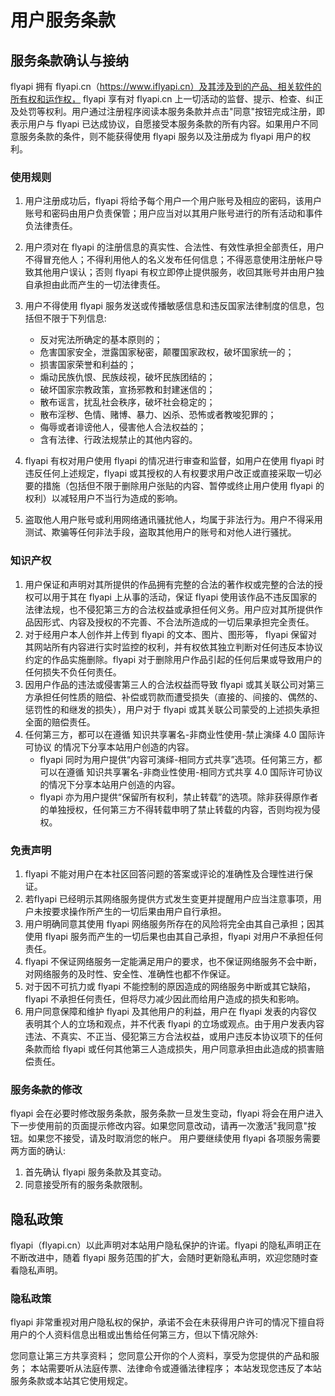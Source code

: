 # 用户服务条款

## 服务条款确认与接纳

flyapi 拥有 flyapi.cn（https://www.iflyapi.cn）及其涉及到的产品、相关软件的所有权和运作权， flyapi 享有对 flyapi.cn 上一切活动的监督、提示、检查、纠正及处罚等权利。用户通过注册程序阅读本服务条款并点击"同意"按钮完成注册，即表示用户与 flyapi 已达成协议，自愿接受本服务条款的所有内容。如果用户不同意服务条款的条件，则不能获得使用 flyapi 服务以及注册成为 flyapi 用户的权利。

### 使用规则
1. 用户注册成功后，flyapi 将给予每个用户一个用户账号及相应的密码，该用户账号和密码由用户负责保管；用户应当对以其用户账号进行的所有活动和事件负法律责任。
2. 用户须对在 flyapi 的注册信息的真实性、合法性、有效性承担全部责任，用户不得冒充他人；不得利用他人的名义发布任何信息；不得恶意使用注册帐户导致其他用户误认；否则 flyapi 有权立即停止提供服务，收回其账号并由用户独自承担由此而产生的一切法律责任。
3. 用户不得使用 flyapi 服务发送或传播敏感信息和违反国家法律制度的信息，包括但不限于下列信息:

    - 反对宪法所确定的基本原则的；
    - 危害国家安全，泄露国家秘密，颠覆国家政权，破坏国家统一的；
    - 损害国家荣誉和利益的；
    - 煽动民族仇恨、民族歧视，破坏民族团结的；
    - 破坏国家宗教政策，宣扬邪教和封建迷信的；
    - 散布谣言，扰乱社会秩序，破坏社会稳定的；
    - 散布淫秽、色情、赌博、暴力、凶杀、恐怖或者教唆犯罪的；
    - 侮辱或者诽谤他人，侵害他人合法权益的；
    - 含有法律、行政法规禁止的其他内容的。
4. flyapi 有权对用户使用 flyapi 的情况进行审查和监督，如用户在使用 flyapi 时违反任何上述规定，flyapi 或其授权的人有权要求用户改正或直接采取一切必要的措施（包括但不限于删除用户张贴的内容、暂停或终止用户使用 flyapi 的权利）以减轻用户不当行为造成的影响。
5. 盗取他人用户账号或利用网络通讯骚扰他人，均属于非法行为。用户不得采用测试、欺骗等任何非法手段，盗取其他用户的账号和对他人进行骚扰。
### 知识产权
1. 用户保证和声明对其所提供的作品拥有完整的合法的著作权或完整的合法的授权可以用于其在 flyapi 上从事的活动，保证 flyapi 使用该作品不违反国家的法律法规，也不侵犯第三方的合法权益或承担任何义务。用户应对其所提供作品因形式、内容及授权的不完善、不合法所造成的一切后果承担完全责任。
2. 对于经用户本人创作并上传到 flyapi 的文本、图片、图形等， flyapi 保留对其网站所有内容进行实时监控的权利，并有权依其独立判断对任何违反本协议约定的作品实施删除。flyapi 对于删除用户作品引起的任何后果或导致用户的任何损失不负任何责任。
3. 因用户作品的违法或侵害第三人的合法权益而导致 flyapi 或其关联公司对第三方承担任何性质的赔偿、补偿或罚款而遭受损失（直接的、间接的、偶然的、惩罚性的和继发的损失），用户对于 flyapi 或其关联公司蒙受的上述损失承担全面的赔偿责任。
4. 任何第三方，都可以在遵循 知识共享署名-非商业性使用-禁止演绎 4.0 国际许可协议 的情况下分享本站用户创造的内容。
    - flyapi 同时为用户提供“内容可演绎-相同方式共享”选项。任何第三方，都可以在遵循 知识共享署名-非商业性使用-相同方式共享 4.0 国际许可协议 的情况下分享本站用户创造的内容。
    - flyapi 亦为用户提供“保留所有权利，禁止转载”的选项。除非获得原作者的单独授权，任何第三方不得转载申明了禁止转载的内容，否则均视为侵权。
### 免责声明
1. flyapi 不能对用户在本社区回答问题的答案或评论的准确性及合理性进行保证。
2. 若flyapi 已经明示其网络服务提供方式发生变更并提醒用户应当注意事项，用户未按要求操作所产生的一切后果由用户自行承担。
3. 用户明确同意其使用 flyapi 网络服务所存在的风险将完全由其自己承担；因其使用 flyapi 服务而产生的一切后果也由其自己承担，flyapi 对用户不承担任何责任。
4. flyapi 不保证网络服务一定能满足用户的要求，也不保证网络服务不会中断，对网络服务的及时性、安全性、准确性也都不作保证。
5. 对于因不可抗力或 flyapi 不能控制的原因造成的网络服务中断或其它缺陷，flyapi 不承担任何责任，但将尽力减少因此而给用户造成的损失和影响。
6. 用户同意保障和维护 flyapi 及其他用户的利益，用户在 flyapi 发表的内容仅表明其个人的立场和观点，并不代表 flyapi 的立场或观点。由于用户发表内容违法、不真实、不正当、侵犯第三方合法权益，或用户违反本协议项下的任何条款而给 flyapi 或任何其他第三人造成损失，用户同意承担由此造成的损害赔偿责任。

### 服务条款的修改
flyapi 会在必要时修改服务条款，服务条款一旦发生变动，flyapi 将会在用户进入下一步使用前的页面提示修改内容。如果您同意改动，请再一次激活"我同意"按钮。如果您不接受，请及时取消您的帐户。 用户要继续使用 flyapi 各项服务需要两方面的确认:

   1. 首先确认 flyapi 服务条款及其变动。
   2. 同意接受所有的服务条款限制。
## 隐私政策
flyapi（flyapi.cn）以此声明对本站用户隐私保护的许诺。flyapi 的隐私声明正在不断改进中，随着 flyapi 服务范围的扩大，会随时更新隐私声明，欢迎您随时查看隐私声明。

### 隐私政策
flyapi 非常重视对用户隐私权的保护，承诺不会在未获得用户许可的情况下擅自将用户的个人资料信息出租或出售给任何第三方，但以下情况除外:

您同意让第三方共享资料；
您同意公开你的个人资料，享受为您提供的产品和服务；
本站需要听从法庭传票、法律命令或遵循法律程序；
本站发现您违反了本站服务条款或本站其它使用规定。